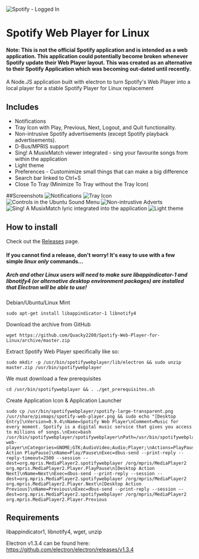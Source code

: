 ![Spotify - Logged In](https://cloud.githubusercontent.com/assets/4623599/14404283/bd6f7d9c-fe69-11e5-9588-628248c25dfc.png)
# Spotify Web Player for Linux
#### Note: This is not the official Spotify application and is intended as a web application. This application could potentially become broken whenever Spotify update their Web Player layout. This was created as an alternative to their Spotify Application which was becoming out-dated until recently.
A Node.JS application built with electron to turn Spotify's Web Player into a local player for a stable Spotify Player for Linux replacement

## Includes
* Notifications 
* Tray Icon with Play, Previous, Next, Logout, and Quit functionality. 
* Non-intrusive Spotify advertisements (except Spotify playback advertisements). 
* D-Bus/MPRIS support
* Sing! A MusixMatch viewer integrated - sing your favourite songs from within the application
* Light theme
* Preferences - Customimize small things that can make a big difference
* Search bar linked to Ctrl+S
* Close To Tray (Minimize To Tray without the Tray Icon)

##Screenshots
![Notifications](https://cloud.githubusercontent.com/assets/4623599/17799657/39896b14-65d4-11e6-913a-14ae9f6fcc4d.png)
![Tray Icon](https://cloud.githubusercontent.com/assets/4623599/17799675/63a4c57e-65d4-11e6-8363-30a41ed7f67e.png)
![Controls in the Ubuntu Sound Menu](https://cloud.githubusercontent.com/assets/4623599/18234288/25695376-72f7-11e6-8ff8-b9409409008e.png)
![Non-intrustive Adverts](https://cloud.githubusercontent.com/assets/4623599/17799728/db82909e-65d4-11e6-98b3-ecccaf8de53a.png)
![Sing! A MusixMatch lyric integrated into the application](https://cloud.githubusercontent.com/assets/4623599/18258206/39226510-73c9-11e6-85c3-b58279fb88a1.png)
![Light theme](https://cloud.githubusercontent.com/assets/4623599/18234249/1b5d019e-72f6-11e6-835d-4b63a24eb920.png)
## How to install

Check out the [Releases](https://github.com/Quacky2200/Spotify-Web-Player-for-Linux/releases) page.

#### If you cannot find a release, don't worry! It's easy to use with a few simple *linux only* commands...
##### Arch and other Linux users will need to make sure libappindicator-1 and libnotify4 (or alternative desktop environment packages) are installed that Electron will be able to use!
Debian/Ubuntu/Linux Mint
```
sudo apt-get install libappindicator-1 libnotify4 
```
Download the archive from GitHub
```
wget https://github.com/Quacky2200/Spotify-Web-Player-for-Linux/archive/master.zip
```
Extract Spotify Web Player specifically like so:
```
sudo mkdir -p /usr/bin/spotifywebplayer/lib/electron && sudo unzip master.zip /usr/bin/spotifywebplayer
```
We must download a few prerequisites
```
cd /usr/bin/spotifywebplayer && . ./get_prerequisites.sh
```
Create Application Icon & Application Launcher
```
sudo cp /usr/bin/spotifywebplayer/spotify-large-transparent.png /usr/share/pixmaps/spotify-web-player.png && sudo echo "[Desktop Entry]\nVersion=0.9.4\nName=Spotify Web Player\nComment=Music for every moment. Spotify is a digital music service that gives you access to millions of songs.\nExec=bash /usr/bin/spotifywebplayer/spotifywebplayer\nPath=/usr/bin/spotifywebplayer\nIcon=spotify-web-player\nCategories=GNOME;GTK;AudioVideo;Audio;Player;\nActions=PlayPause;Next;Previous;\nType=Application\nTerminal=false\n[Desktop Action PlayPause]\nName=Play/Pause\nExec=dbus-send --print-reply --reply-timeout=2500 --session --dest=org.mpris.MediaPlayer2.spotifywebplayer /org/mpris/MediaPlayer2 org.mpris.MediaPlayer2.Player.PlayPause\n[Desktop Action Next]\nName=Next\nExec=dbus-send --print-reply --session --dest=org.mpris.MediaPlayer2.spotifywebplayer /org/mpris/MediaPlayer2 org.mpris.MediaPlayer2.Player.Next\n[Desktop Action Previous]\nName=Previous\nExec=dbus-send --print-reply --session --dest=org.mpris.MediaPlayer2.spotifywebplayer /org/mpris/MediaPlayer2 org.mpris.MediaPlayer2.Player.Previous
```

## Requirements
libappindicator1, libnotify4, wget, unzip

Electron v1.3.4 can be found here: https://github.com/electron/electron/releases/v1.3.4
